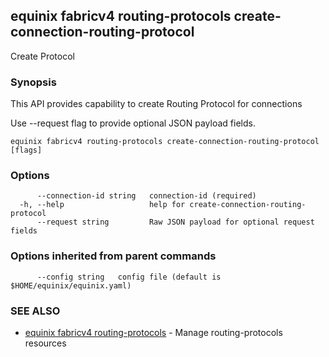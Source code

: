 ## equinix fabricv4 routing-protocols create-connection-routing-protocol

Create Protocol

### Synopsis

This API provides capability to create Routing Protocol for connections

Use --request flag to provide optional JSON payload fields.

```
equinix fabricv4 routing-protocols create-connection-routing-protocol [flags]
```

### Options

```
      --connection-id string   connection-id (required)
  -h, --help                   help for create-connection-routing-protocol
      --request string         Raw JSON payload for optional request fields
```

### Options inherited from parent commands

```
      --config string   config file (default is $HOME/equinix/equinix.yaml)
```

### SEE ALSO

* [equinix fabricv4 routing-protocols](equinix_fabricv4_routing-protocols.md)	 - Manage routing-protocols resources

